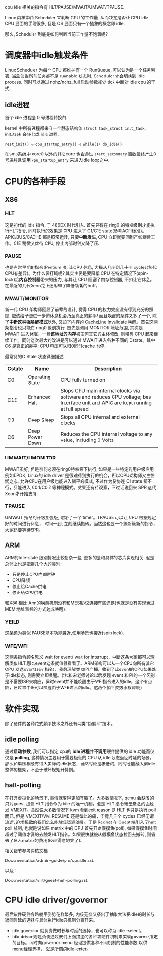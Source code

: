
cpu idle 相关的指令有 HLT/PAUSE/MWAIT/UMWAT/TPAUSE.

Linux 内核中由 Scheduler 来判断 CPU 的工作量, 从而决定是否让 CPU idle. CPU 层面的手段很多, 但是 OS 层面只有一个抽象的概念即 idle.

那么, Scheduler 到底是如何判断当前工作量不饱满呢?

# 调度器中idle触发条件

Linux Scheduler 为每个 CPU 都维护有一个 RunQueue, 可以认为是一个任务列表, 当且仅当所有任务都不是 runnable 状态时, Scheduler 才会切换到 idle process. 同时可以通过 nohz/nohz_full 启动参数减少 tick 中断对 idle cpu 的干扰.

## idle进程

首个 idle 进程是 0 号进程转换的.

kernel 中所有进程都来自一个静态结构体 `struct task_struct init_task`, init_task 会转化成 idle 进程.

`rest_init()` -> `cpu_startup_entry()` -> `while(1) do_idle()`

在smp系统中 core0 以外的其它core 也会通过 `start_secondary` 函数最终产生0号进程且调用 `cpu_startup_entry` 来进入idle loop之中.

# CPU的各种手段

## X86

### HLT

这是初代的 idle 指令, 于 486DX 时代引入. 首先只有在 ring0 的特权级别才能执行HLT指令, 同时执行的效果是 CPU 进入了 C1/C1E state(参考ACPI标准)。APIC/BUS/CACHE 都是照常运转, 只要**中断发生**, CPU 立即就要回到产线继续工作。C1E 稍微又优待 CPU, 停止内部时钟又降了压.

### PAUSE

也是非常早期的指令(Pentium 4), 让CPU 休息, 大概从几个到几十个 cycles(各代CPU有差异)。为什么要打盹呢? 其实主要是要降低 CPU 在特定情况下(spin-lock)给**内存控制器**带来的压力, 与其让 CPU 阻塞了内存控制器, 不如让它休息。在最近的几代Xeon之上还附带了降低功耗的buff。

### MWAIT/MONITOR

新一代 CPU 架构师回顾了前辈的设计, 觉得 CPU 的权力完全没有得到充分的照顾, 应该给予更进一步的休息机会乃至真正的躺平! 而且唤醒的条件又多了一个, 除了**中断这种强唤醒模式**以外, 又加了内存的 CacheLine Invalidate 唤醒。首先这两条指令也只能在 ring0 级别执行, 首先是调用 MONITOR 地址范围, 其次是 MWAIT 进入休眠，一旦**该地址的内存**被任何其它的主体修改, 则唤醒 CPU 起来继续工作。同时这次最大的改进是可以通过 MWAIT 进入各种不同的 Cstate。其中 C6 是真正的躺平: CPU 电压可以归0同时cache 也停.

最常见的C State 状态详细描述

<table style="width:100%">
  <tr>
    <th>
    Cstate
    </th>
    <th>
    Name
    </th>
    <th>
    Description
    </th>
  </tr>
  <tr>
    <td>
    C0
    </td>
    <td>
    Operating State
    </td>
    <td>
    CPU fully turned on
    </td>
  </tr>
  <tr>
    <td>
    C1E
    </td>
    <td>
    Enhanced Halt
    </td>
    <td>
    Stops CPU main internal clocks via software and reduces CPU voltage; bus interface unit and APIC are kept running at full speed
    </td>
  </tr>
  <tr>
    <td>
    C3
    </td>
    <td>
    Deep Sleep
    </td>
    <td>
    Stops all CPU internal and external clocks
    </td>
  </tr>
  <tr>
    <td>
    C6
    </td>
    <td>
    Deep Power Down
    </td>
    <td>
    Reduces the CPU internal voltage to any value, including 0 Volts
    </td>
  </tr>
</table>

### UMWAIT/UMONITOR

MWAIT虽好, 但是奈何必须在ring0特权级下执行, 如果是一些特定的用户级应用例如DPDK, Linux的 idle driver 是很难得到执行的机会，所以CPU架构师又生怜悯之心, 允许CPU在用户级也能进入躺平的模式, 不过作为妥协连 C1 state 都不行，只能进入 C0.1/C0.2 等神秘模式。效果还有待观察，不过话说回来 SPR 这代Xeon才开始支持.

### TPAUSE

UMWAIT 指令的升级加强版, 附带了一个 timer。TPAUSE 可以让 CPU 根据规定好的时间进行休息， 时间一到, 立刻继续搬砖。当然这也是一个簇新簇新的指令，大家还要等待SPR。

## ARM

ARM的Idle-state 级别情况比较复杂一些, 更多的是和具体的芯片实现相关. 但是总体上也是把握几个大的类别:

* 只是停止CPU内部时钟
* CPU降频
* 停止给Cache供电
* 停止给CPU供电

和X86 相比 Arm的唤醒机制没有和MESI协议连接有些遗憾(也就是没有实现通过MEM 地址监控的方式达成唤醒).

### YEILD

这条颇为类似 PAUSE基本功能接近,使用场景也接近(spin lock).

### WFE/WFI

这两条指令顾名思义 wait for event/ wait for interrupt，中断这条大家都可以理解类似HLT,那么event这条就值得看看了。ARM架构可以从一个CPU向所有其它CPU 发送event(sev 指令)，我的理解类似IPI广播，收到了此event的CPU如果处于idle状态, 则需要立即唤醒。(注:和宋老师讨论以后发现 event 和IPI的一个区别是不需要ISR来响应，同时event并不能唤醒由于WFI指令进入的idle，这个有点囧，反过来中断可以唤醒由于WFE进入的idle。这两个躺平姿势水很深啊)

# 软件实现

除了硬件的各种花式躺平技术之外还有两类“伪躺平”技术。

## idle polling

通过**启动参数**, 我们可以指定 cpu的 **idle 进程**并**不调用**硬件提供的 idle 功能而仅仅是 **polling**, 这种情况主要用于需要极低的 CPU 从 idle 状态返回时延的场景。那么如果压根没有进入实际的idle状态，当然时延是极低的，同时也能融入到idle整体的框架，不至于破坏规矩开特例。

## halt-polling

在打开虚拟化的场景下, 事情就变得更加有趣了。大多数情况下, qemu 会缺省的只对guest 提供 HLT 指令作为 idle 的唯一机制，但是 HLT 指令毫无悬念的会触发 VMEXIT。虽然说大多数情况下 kvm 看到exit reason 是 HLT 也只是执行 poll 而已, 但是 VMEXIT/VM_RESUME 还是如此的痛，毕竟几千个 cycles 已经无谓流逝, 追求极致的我们怎么能放任资源浪费。于是 Redhat 在 Guest 端引入了halt poll 机制, 也就是说如果 matrix 中的 CPU 首先开始假摸鱼(poll), 如果假摸鱼时间超过了阈值才真的去触发HLT指令。如果很快就被从假模鱼状态拉回去搬砖, 则省去了出入matrix的费用(经理得意的笑了)。

相关细节参考内核文档

Documentation/admin-guide/pm/cpuidle.rst:

以及：

Documentation/virt/guest-halt-polling.rst:

# CPU idle driver/governor

最后软件硬件各路躺平姿势花样繁多, 内核无奈又祭出了抽象大法把idle的时长与返回时延的选择与具体执行idle的机制分离开来。

* idle governor 就负责做时长与时延的选择，也可以称为 idle -select。
* idle driver 则是负责通过我们上面描述的各种软硬件机制来实现governor指定的目标。同时向governor menu 经理提供各种不同机制的性能参数,以供menu经理选择， 就是所谓的idle-enter。

